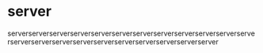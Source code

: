 # server
serverserverserverserverserverserverserverserverserverserverserverserverserverserverserverserverserverserverserverserverserverserver
